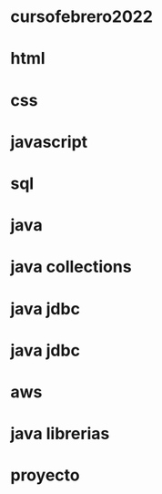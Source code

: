 # cursofebrero2022

# html

# css

# javascript

# sql

# java

# java collections

# java jdbc

# java jdbc 

# aws

# java librerias

# proyecto
